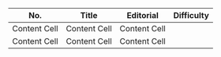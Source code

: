 No. | Title | Editorial | Difficulty
------------ | ------------- | ------------ | ------------
Content Cell | Content Cell  | Content Cell |
Content Cell | Content Cell  | Content Cell |